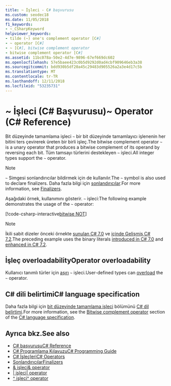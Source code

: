 ```yaml
---
title: ~ İşleci - C# başvurusu
ms.custom: seodec18
ms.date: 11/05/2018
f1_keywords:
- ~_CSharpKeyword
helpviewer_keywords:
- tilde (~) one's complement operator [C#]
- ~ operator [C#]
- ~ [C#], bitwise complement operator
- bitwise complement operator [C#]
ms.assetid: 11bc078a-50e2-4d7e-9896-67ef669dc602
ms.openlocfilehash: 57e5baee423c0b5d9292d0ad4cbf909646eb3a38
ms.sourcegitcommit: bdd930b5df20a45c29483d905526a2a3e4d17c5b
ms.translationtype: MT
ms.contentlocale: tr-TR
ms.lasthandoff: 12/11/2018
ms.locfileid: "53235731"
---
```

# <a name="-operator-c-reference"></a><span data-ttu-id="ac74a-102">~ İşleci (C# Başvurusu)</span><span class="sxs-lookup"><span data-stu-id="ac74a-102">~ Operator (C# Reference)</span></span>

<span data-ttu-id="ac74a-103">Bit düzeyinde tamamlama işleci `~` bir bit düzeyinde tamamlayıcı işlenenin her bitini ters çevirerek üreten bir birli işleç.</span><span class="sxs-lookup"><span data-stu-id="ac74a-103">The bitwise complement operator `~` is a unary operator that produces a bitwise complement of its operand by reversing each bit.</span></span> <span data-ttu-id="ac74a-104">Tüm tamsayı türlerini destekleyen `~` işleci.</span><span class="sxs-lookup"><span data-stu-id="ac74a-104">All integer types support the `~` operator.</span></span>

> [!NOTE]
> <span data-ttu-id="ac74a-105">`~` Simgesi sonlandırıcılar bildirmek için de kullanılır.</span><span class="sxs-lookup"><span data-stu-id="ac74a-105">The `~` symbol is also used to declare finalizers.</span></span> <span data-ttu-id="ac74a-106">Daha fazla bilgi için [sonlandırıcılar](../../programming-guide/classes-and-structs/destructors.md).</span><span class="sxs-lookup"><span data-stu-id="ac74a-106">For more information, see [Finalizers](../../programming-guide/classes-and-structs/destructors.md).</span></span>

<span data-ttu-id="ac74a-107">Aşağıdaki örnek, kullanımını gösterir. `~` işleci:</span><span class="sxs-lookup"><span data-stu-id="ac74a-107">The following example demonstrates the usage of the `~` operator:</span></span>

[!code-csharp-interactive[bitwise NOT](~/samples/snippets/csharp/language-reference/operators/BitwiseComplementExamples.cs#Example)]

> [!NOTE]
> <span data-ttu-id="ac74a-108">İkili sabit dizeler önceki örnekte [sunulan C# 7.0](../../whats-new/csharp-7.md#numeric-literal-syntax-improvements) ve [içinde Gelişmiş C# 7.2](../../whats-new/csharp-7-2.md#leading-underscores-in-numeric-literals).</span><span class="sxs-lookup"><span data-stu-id="ac74a-108">The preceding example uses the binary literals [introduced in C# 7.0](../../whats-new/csharp-7.md#numeric-literal-syntax-improvements) and [enhanced  in C# 7.2](../../whats-new/csharp-7-2.md#leading-underscores-in-numeric-literals).</span></span>

## <a name="operator-overloadability"></a><span data-ttu-id="ac74a-109">İşleç overloadability</span><span class="sxs-lookup"><span data-stu-id="ac74a-109">Operator overloadability</span></span>

<span data-ttu-id="ac74a-110">Kullanıcı tanımlı türler için [aşırı](../keywords/operator.md) `~` işleci.</span><span class="sxs-lookup"><span data-stu-id="ac74a-110">User-defined types can [overload](../keywords/operator.md) the `~` operator.</span></span>

## <a name="c-language-specification"></a><span data-ttu-id="ac74a-111">C# dili belirtimi</span><span class="sxs-lookup"><span data-stu-id="ac74a-111">C# language specification</span></span>

<span data-ttu-id="ac74a-112">Daha fazla bilgi için [bit düzeyinde tamamlama işleci](~/_csharplang/spec/expressions.md#bitwise-complement-operator) bölümünü [ C# dil belirtimi](../language-specification/index.md).</span><span class="sxs-lookup"><span data-stu-id="ac74a-112">For more information, see the [Bitwise complement operator](~/_csharplang/spec/expressions.md#bitwise-complement-operator) section of the [C# language specification](../language-specification/index.md).</span></span>

## <a name="see-also"></a><span data-ttu-id="ac74a-113">Ayrıca bkz.</span><span class="sxs-lookup"><span data-stu-id="ac74a-113">See also</span></span>

- [<span data-ttu-id="ac74a-114">C# başvurusu</span><span class="sxs-lookup"><span data-stu-id="ac74a-114">C# Reference</span></span>](../index.md)
- [<span data-ttu-id="ac74a-115">C# Programlama Kılavuzu</span><span class="sxs-lookup"><span data-stu-id="ac74a-115">C# Programming Guide</span></span>](../../programming-guide/index.md)
- [<span data-ttu-id="ac74a-116">C# İşleçleri</span><span class="sxs-lookup"><span data-stu-id="ac74a-116">C# Operators</span></span>](index.md)
- [<span data-ttu-id="ac74a-117">Sonlandırıcılar</span><span class="sxs-lookup"><span data-stu-id="ac74a-117">Finalizers</span></span>](../../programming-guide/classes-and-structs/destructors.md)
- [<span data-ttu-id="ac74a-118">& işleci</span><span class="sxs-lookup"><span data-stu-id="ac74a-118">& operator</span></span>](and-operator.md)
- [<span data-ttu-id="ac74a-119">| işleci</span><span class="sxs-lookup"><span data-stu-id="ac74a-119">| operator</span></span>](or-operator.md)
- [<span data-ttu-id="ac74a-120">^ işleci</span><span class="sxs-lookup"><span data-stu-id="ac74a-120">^ operator</span></span>](xor-operator.md)
